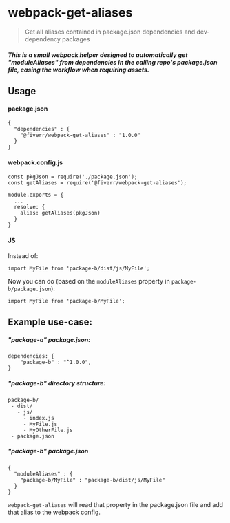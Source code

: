 # webpack-get-aliases

> Get all aliases contained in package.json dependencies and dev-dependency packages

##### This is a small webpack helper designed to automatically get "moduleAliases" from dependencies in the calling repo's package.json file, easing the workflow when requiring assets.

## Usage
#### package.json
```
{
  "dependencies" : {
    "@fiverr/webpack-get-aliases" : "1.0.0"
  }
}
```
#### webpack.config.js
```
const pkgJson = require('./package.json');
const getAliases = require('@fiverr/webpack-get-aliases');

module.exports = {
  ...
  resolve: {
    alias: getAliases(pkgJson)
  }
}
```

#### JS
Instead of:
```
import MyFile from 'package-b/dist/js/MyFile';
```

Now you can do (based on the `moduleAliases` property in `package-b/package.json`):
```
import MyFile from 'package-b/MyFile';
```

## Example use-case:

##### "package-a" package.json:
```
dependencies: {
    "package-b" : "^1.0.0",
}
```

##### "package-b" directory structure:
```
package-b/
 - dist/
   - js/
     - index.js
     - MyFile.js
     - MyOtherFile.js
 - package.json
 ```

##### "package-b" package.json
```
{
  "moduleAliases" : {
    "package-b/MyFile" : "package-b/dist/js/MyFile"
  }
}
```

`webpack-get-aliases` will read that property in the package.json file and add that alias to the webpack config.